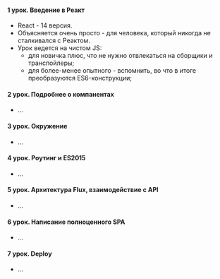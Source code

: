 #### 1 урок. Введение в Реакт

* React - 14 версия.
* Объясняется очень просто - для человека, который никогда не сталкивался с Реактом.
* Урок ведется на чистом JS:
    * для новичка плюс, что не нужно отвлекаться на сборщики и транспойлеры;
    * для более-менее опытного - вспомнить, во что в итоге преобразуются ES6-конструкции;


#### 2 урок. Подробнее о компанентах

* ...

#### 3 урок. Окружение

* ...

#### 4 урок. Роутинг и ES2015

* ...

#### 5 урок. Архитектура Flux, взаимодействие с API

* ...

#### 6 урок. Написание полноценного SPA

* ...

#### 7 урок. Deploy

* ...
